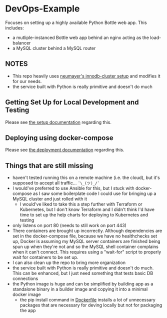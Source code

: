 # DevOps-Example

Focuses on setting up a highly available Python Bottle web app. This includes:

* a mutliple-instanced Bottle web app behind an nginx acting as the load-balancer
* a MySQL cluster behind a MySQL router

## NOTES

* This repo heavily uses [neumayer's innodb-cluster setup](https://github.com/neumayer/mysql-docker-compose-examples/tree/master/innodb-cluster) and modifies it for our needs.
* the service built with Python is really primitive and doesn't do much

## Getting Set Up for Local Development and Testing

Please see [the setup documentation](SETUP.md) regarding this.

## Deploying using docker-compose

Please see [the deployment documentation](deployment/README.md) regarding this.

## Things that are still missing

* haven't tested running this on a remote machine (i.e. the cloud), but it's supposed to accept all traffic... `¯\_(ツ)_/¯`
* I would've preferred to use Ansible for this, but I stuck with docker-compose as I saw some boilerplate code I could use for bringing up a MySQL cluster and just rolled with it
  * I would've liked to take this a step further with Terraform or Kubernetes, but I don't know Terraform and I didn't think I'd have time to set up the help charts for deploying to Kubernetes and testing
* only listens on port 80 (needs to still work on port 443)
* There containers are brought up incorrectly. Although dependencies are set in the docker-compose file, because we have no healthchecks set up, Docker is assuming my MySQL server containers are finished being spun up when they're not and so the MySQL shell container complains when it can't connect. This requires using a "wait-for" script to properly wait for containers to be set up.
* I can also clean up the repo to bring more organization
* the service built with Python is really primitive and doesn't do much. This can be enhanced, but I just need something that tests basic DB connections
* the Python image is huge and can be simplified by building app as a standalone binary in a builder image and copying it into a minimal docker image
  * the pip install command in [Dockerfile](Dockerfile) installs a lot of unnecessary packages that are necessary for deving locally but not for packaging the app
